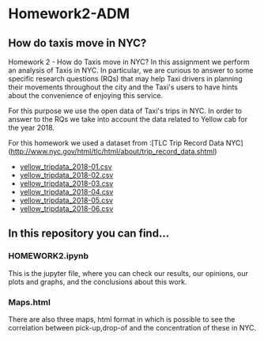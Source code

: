 # Homework2-ADM

## How do taxis move in NYC?
Homework 2 - How do Taxis move in NYC?
In this assignment we perform an analysis of Taxis in NYC. In particular, we are curious to answer to some specific research questions (RQs) that may help Taxi drivers in planning their movements throughout the city and the Taxi's users to have hints about the convenience of enjoying this service.

For this purpose we use the open data of Taxi's trips in NYC. In order to answer to the RQs we take into account the data related to Yellow cab for the year 2018.

For this homework we used a dataset from :[TLC Trip Record Data NYC] (http://www.nyc.gov/html/tlc/html/about/trip_record_data.shtml)
- [yellow_tripdata_2018-01.csv](https://s3.amazonaws.com/nyc-tlc/trip+data/yellow_tripdata_2018-01.csv)
- [yellow_tripdata_2018-02.csv](https://s3.amazonaws.com/nyc-tlc/trip+data/yellow_tripdata_2018-02.csv)
- [yellow_tripdata_2018-03.csv](https://s3.amazonaws.com/nyc-tlc/trip+data/yellow_tripdata_2018-03.csv)
- [yellow_tripdata_2018-04.csv](https://s3.amazonaws.com/nyc-tlc/trip+data/yellow_tripdata_2018-04.csv)
- [yellow_tripdata_2018-05.csv](https://s3.amazonaws.com/nyc-tlc/trip+data/yellow_tripdata_2018-05.csv)
- [yellow_tripdata_2018-06.csv](https://s3.amazonaws.com/nyc-tlc/trip+data/yellow_tripdata_2018-06.csv)



## In this repository you can find...

### HOMEWORK2.ipynb

This is the jupyter file, where you can check our results, our opinions, our plots and graphs, and the conclusions about this work.

### Maps.html
There are also three maps, html format in which is possible  to  see the correlation between pick-up,drop-of and the concentration of these in NYC.




